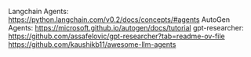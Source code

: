 Langchain Agents: https://python.langchain.com/v0.2/docs/concepts/#agents
AutoGen Agents: https://microsoft.github.io/autogen/docs/tutorial
gpt-researcher: https://github.com/assafelovic/gpt-researcher?tab=readme-ov-file
https://github.com/kaushikb11/awesome-llm-agents
